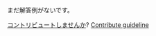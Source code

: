
まだ解答例がないです。

[コントリビュートしませんか](https://github.com/BFEdev/BFE.dev-solutions/blob/main/quiz/this-vii_ja.md)?  [Contribute guideline](https://github.com/BFEdev/BFE.dev-solutions#how-to-contribute)
